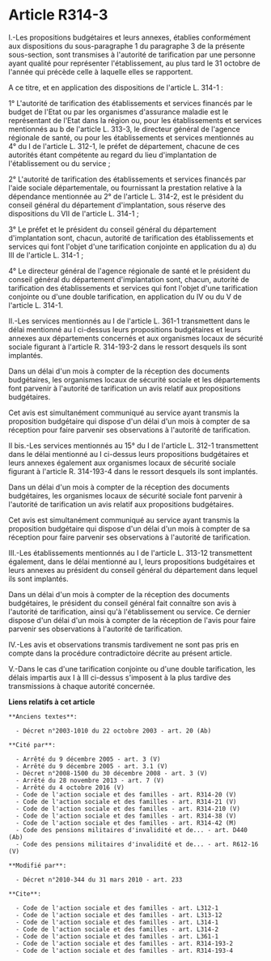 # Article R314-3

I.-Les propositions budgétaires et leurs annexes, établies conformément aux dispositions du sous-paragraphe 1 du paragraphe 3
de la présente sous-section, sont transmises à l'autorité de tarification par une personne ayant qualité pour représenter
l'établissement, au plus tard le 31 octobre de l'année qui précède celle à laquelle elles se rapportent.

A ce titre, et en application des dispositions de l'article L. 314-1 : 

1° L'autorité de tarification des établissements et services financés par le budget de l'Etat ou par les organismes
d'assurance maladie est le représentant de l'Etat dans la région  ou, pour les établissements et services mentionnés au b de
l'article L.  313-3, le directeur général de l'agence régionale de santé, ou pour les  établissements et services mentionnés
au 4° du I de l'article L. 312-1,  le préfet de département, chacune de ces autorités étant compétente au  regard du lieu
d'implantation de l'établissement ou du service ; 

2° L'autorité de tarification des établissements et services financés par l'aide sociale départementale, ou fournissant la
prestation relative à la dépendance mentionnée au 2° de l'article L. 314-2, est le président du conseil général du
département d'implantation, sous réserve des dispositions du VII de l'article L. 314-1 ; 

3° Le préfet et le président du conseil général du département d'implantation sont, chacun, autorité de tarification des
établissements et services qui font l'objet d'une tarification conjointe en application du a) du III de l'article L. 314-1 ;

4° Le directeur général de l'agence  régionale de santé et le président du conseil général du département  d'implantation
sont, chacun, autorité de tarification des établissements  et services qui font l'objet d'une tarification conjointe ou d'une
double tarification, en application du IV ou du V de l'article L. 314-1. 

II.-Les services mentionnés au I de l'article L. 361-1 transmettent dans le délai mentionné au I ci-dessus leurs propositions
budgétaires et leurs annexes aux départements concernés et aux organismes locaux de sécurité sociale figurant à l'article R.
314-193-2 dans le ressort desquels ils sont implantés. 

Dans un délai d'un mois à compter de la réception des documents budgétaires, les organismes locaux de sécurité sociale et les
départements font parvenir à l'autorité de tarification un avis relatif aux propositions budgétaires. 

Cet avis est simultanément communiqué au service ayant transmis la proposition budgétaire qui dispose d'un délai d'un mois à
compter de sa réception pour faire parvenir ses observations à l'autorité de tarification. 

II bis.-Les services mentionnés au 15° du I de l'article L. 312-1 transmettent dans le délai mentionné au I ci-dessus leurs
propositions budgétaires et leurs annexes également aux organismes locaux de sécurité sociale figurant à l'article R.
314-193-4 dans le ressort desquels ils sont implantés. 

Dans un délai d'un mois à compter de la réception des documents budgétaires, les organismes locaux de sécurité sociale font
parvenir à l'autorité de tarification un avis relatif aux propositions budgétaires. 

Cet avis est simultanément communiqué au service ayant transmis la proposition budgétaire qui dispose d'un délai d'un mois à
compter de sa réception pour faire parvenir ses observations à l'autorité de tarification. 

III.-Les établissements mentionnés au I de l'article L. 313-12 transmettent également, dans le délai mentionné au I, leurs
propositions budgétaires et leurs annexes au président du conseil général du département dans lequel ils sont implantés. 

Dans un délai d'un mois à compter de la réception des documents budgétaires, le président du conseil général fait connaître
son avis à l'autorité de tarification, ainsi qu'à l'établissement ou service. Ce dernier dispose d'un délai d'un mois à
compter de la réception de l'avis pour faire parvenir ses observations à l'autorité de tarification. 

IV.-Les avis et observations transmis tardivement ne sont pas pris en compte dans la procédure contradictoire décrite au
présent article.

V.-Dans le cas d'une tarification conjointe ou d'une double tarification, les délais impartis aux I à III ci-dessus
s'imposent à la plus tardive des transmissions à chaque autorité concernée.

**Liens relatifs à cet article**

	**Anciens textes**:

	  - Décret n°2003-1010 du 22 octobre 2003 - art. 20 (Ab)

	**Cité par**:

	  - Arrêté du 9 décembre 2005 - art. 3 (V)
	  - Arrêté du 9 décembre 2005 - art. 3.1 (V)
	  - Décret n°2008-1500 du 30 décembre 2008 - art. 3 (V)
	  - Arrêté du 28 novembre 2013 - art. 7 (V)
	  - Arrêté du 4 octobre 2016 (V)
	  - Code de l'action sociale et des familles - art. R314-20 (V)
	  - Code de l'action sociale et des familles - art. R314-21 (V)
	  - Code de l'action sociale et des familles - art. R314-210 (V)
	  - Code de l'action sociale et des familles - art. R314-38 (V)
	  - Code de l'action sociale et des familles - art. R314-42 (M)
	  - Code des pensions militaires d'invalidité et de... - art. D440 (Ab)
	  - Code des pensions militaires d'invalidité et de... - art. R612-16 (V)

	**Modifié par**:

	  - Décret n°2010-344 du 31 mars 2010 - art. 233

	**Cite**:

	  - Code de l'action sociale et des familles - art. L312-1
	  - Code de l'action sociale et des familles - art. L313-12
	  - Code de l'action sociale et des familles - art. L314-1
	  - Code de l'action sociale et des familles - art. L314-2
	  - Code de l'action sociale et des familles - art. L361-1
	  - Code de l'action sociale et des familles - art. R314-193-2
	  - Code de l'action sociale et des familles - art. R314-193-4
